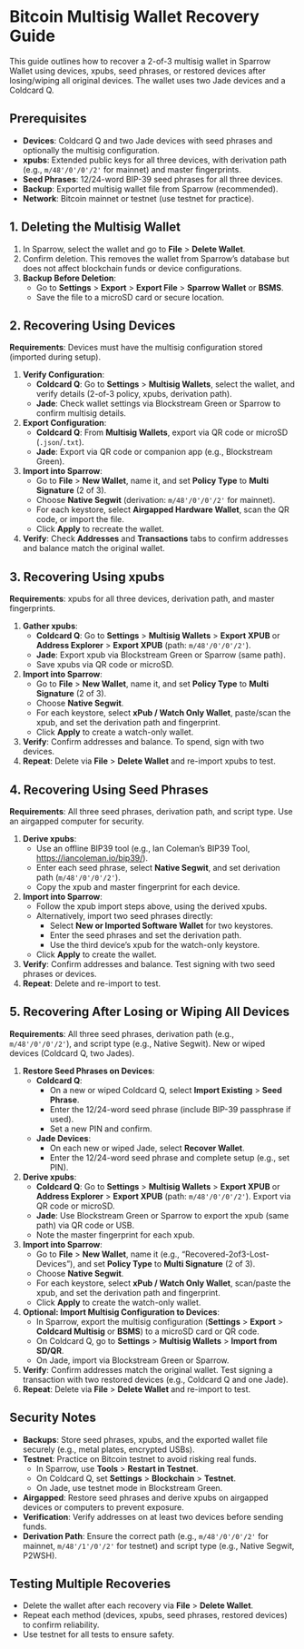 # Bitcoin Multisig Wallet Recovery Guide

This guide outlines how to recover a 2-of-3 multisig wallet in Sparrow Wallet using devices, xpubs, seed phrases, or restored devices after losing/wiping all original devices. The wallet uses two Jade devices and a Coldcard Q.

## Prerequisites
- **Devices**: Coldcard Q and two Jade devices with seed phrases and optionally the multisig configuration.
- **xpubs**: Extended public keys for all three devices, with derivation path (e.g., `m/48'/0'/0'/2'` for mainnet) and master fingerprints.
- **Seed Phrases**: 12/24-word BIP-39 seed phrases for all three devices.
- **Backup**: Exported multisig wallet file from Sparrow (recommended).
- **Network**: Bitcoin mainnet or testnet (use testnet for practice).

## 1. Deleting the Multisig Wallet
1. In Sparrow, select the wallet and go to **File** > **Delete Wallet**.
2. Confirm deletion. This removes the wallet from Sparrow’s database but does not affect blockchain funds or device configurations.
3. **Backup Before Deletion**:
   - Go to **Settings** > **Export** > **Export File** > **Sparrow Wallet** or **BSMS**.
   - Save the file to a microSD card or secure location.

## 2. Recovering Using Devices
**Requirements**: Devices must have the multisig configuration stored (imported during setup).
1. **Verify Configuration**:
   - **Coldcard Q**: Go to **Settings** > **Multisig Wallets**, select the wallet, and verify details (2-of-3 policy, xpubs, derivation path).
   - **Jade**: Check wallet settings via Blockstream Green or Sparrow to confirm multisig details.
2. **Export Configuration**:
   - **Coldcard Q**: From **Multisig Wallets**, export via QR code or microSD (`.json`/`.txt`).
   - **Jade**: Export via QR code or companion app (e.g., Blockstream Green).
3. **Import into Sparrow**:
   - Go to **File** > **New Wallet**, name it, and set **Policy Type** to **Multi Signature** (2 of 3).
   - Choose **Native Segwit** (derivation: `m/48'/0'/0'/2'` for mainnet).
   - For each keystore, select **Airgapped Hardware Wallet**, scan the QR code, or import the file.
   - Click **Apply** to recreate the wallet.
4. **Verify**: Check **Addresses** and **Transactions** tabs to confirm addresses and balance match the original wallet.

## 3. Recovering Using xpubs
**Requirements**: xpubs for all three devices, derivation path, and master fingerprints.
1. **Gather xpubs**:
   - **Coldcard Q**: Go to **Settings** > **Multisig Wallets** > **Export XPUB** or **Address Explorer** > **Export XPUB** (path: `m/48'/0'/0'/2'`).
   - **Jade**: Export xpub via Blockstream Green or Sparrow (same path).
   - Save xpubs via QR code or microSD.
2. **Import into Sparrow**:
   - Go to **File** > **New Wallet**, name it, and set **Policy Type** to **Multi Signature** (2 of 3).
   - Choose **Native Segwit**.
   - For each keystore, select **xPub / Watch Only Wallet**, paste/scan the xpub, and set the derivation path and fingerprint.
   - Click **Apply** to create a watch-only wallet.
3. **Verify**: Confirm addresses and balance. To spend, sign with two devices.
4. **Repeat**: Delete via **File** > **Delete Wallet** and re-import xpubs to test.

## 4. Recovering Using Seed Phrases
**Requirements**: All three seed phrases, derivation path, and script type. Use an airgapped computer for security.
1. **Derive xpubs**:
   - Use an offline BIP39 tool (e.g., Ian Coleman’s BIP39 Tool, https://iancoleman.io/bip39/).
   - Enter each seed phrase, select **Native Segwit**, and set derivation path (`m/48'/0'/0'/2'`).
   - Copy the xpub and master fingerprint for each device.
2. **Import into Sparrow**:
   - Follow the xpub import steps above, using the derived xpubs.
   - Alternatively, import two seed phrases directly:
     - Select **New or Imported Software Wallet** for two keystores.
     - Enter the seed phrases and set the derivation path.
     - Use the third device’s xpub for the watch-only keystore.
   - Click **Apply** to create the wallet.
3. **Verify**: Confirm addresses and balance. Test signing with two seed phrases or devices.
4. **Repeat**: Delete and re-import to test.

## 5. Recovering After Losing or Wiping All Devices
**Requirements**: All three seed phrases, derivation path (e.g., `m/48'/0'/0'/2'`), and script type (e.g., Native Segwit). New or wiped devices (Coldcard Q, two Jades).
1. **Restore Seed Phrases on Devices**:
   - **Coldcard Q**:
     - On a new or wiped Coldcard Q, select **Import Existing** > **Seed Phrase**.
     - Enter the 12/24-word seed phrase (include BIP-39 passphrase if used).
     - Set a new PIN and confirm.
   - **Jade Devices**:
     - On each new or wiped Jade, select **Recover Wallet**.
     - Enter the 12/24-word seed phrase and complete setup (e.g., set PIN).
2. **Derive xpubs**:
   - **Coldcard Q**: Go to **Settings** > **Multisig Wallets** > **Export XPUB** or **Address Explorer** > **Export XPUB** (path: `m/48'/0'/0'/2'`). Export via QR code or microSD.
   - **Jade**: Use Blockstream Green or Sparrow to export the xpub (same path) via QR code or USB.
   - Note the master fingerprint for each xpub.
3. **Import into Sparrow**:
   - Go to **File** > **New Wallet**, name it (e.g., “Recovered-2of3-Lost-Devices”), and set **Policy Type** to **Multi Signature** (2 of 3).
   - Choose **Native Segwit**.
   - For each keystore, select **xPub / Watch Only Wallet**, scan/paste the xpub, and set the derivation path and fingerprint.
   - Click **Apply** to create the watch-only wallet.
4. **Optional: Import Multisig Configuration to Devices**:
   - In Sparrow, export the multisig configuration (**Settings** > **Export** > **Coldcard Multisig** or **BSMS**) to a microSD card or QR code.
   - On Coldcard Q, go to **Settings** > **Multisig Wallets** > **Import from SD/QR**.
   - On Jade, import via Blockstream Green or Sparrow.
5. **Verify**: Confirm addresses match the original wallet. Test signing a transaction with two restored devices (e.g., Coldcard Q and one Jade).
6. **Repeat**: Delete via **File** > **Delete Wallet** and re-import to test.

## Security Notes
- **Backups**: Store seed phrases, xpubs, and the exported wallet file securely (e.g., metal plates, encrypted USBs).
- **Testnet**: Practice on Bitcoin testnet to avoid risking real funds.
  - In Sparrow, use **Tools** > **Restart in Testnet**.
  - On Coldcard Q, set **Settings** > **Blockchain** > **Testnet**.
  - On Jade, use testnet mode in Blockstream Green.
- **Airgapped**: Restore seed phrases and derive xpubs on airgapped devices or computers to prevent exposure.
- **Verification**: Verify addresses on at least two devices before sending funds.
- **Derivation Path**: Ensure the correct path (e.g., `m/48'/0'/0'/2'` for mainnet, `m/48'/1'/0'/2'` for testnet) and script type (e.g., Native Segwit, P2WSH).

## Testing Multiple Recoveries
- Delete the wallet after each recovery via **File** > **Delete Wallet**.
- Repeat each method (devices, xpubs, seed phrases, restored devices) to confirm reliability.
- Use testnet for all tests to ensure safety.